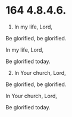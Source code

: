 # 164 4.8.4.6.

1.  In my life, Lord,

Be glorified, be glorified.

In my life, Lord,

Be glorified today.

2.  In Your church, Lord,

Be glorified, be glorified.

In Your church, Lord,

Be glorified today.

